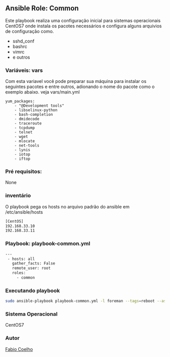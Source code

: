## Ansible Role: Common
Este playbook realiza uma configuração inicial para sistemas operacionais CentOS7 onde instala os pacotes necessários e configura alguns arquivios de configuração como.
- sshd_conf
- bashrc
- vimrc
- e outros

### Variáveis: vars
Com esta variavel você pode preparar sua máquina para instalar os seguintes pacotes e entre outros, adionando o nome do pacote como o exemplo abaixo. veja vars/main.yml

    yum_packages:
        - "@Development tools"
        - libselinux-python
        - bash-completion
        - dmidecode
        - traceroute
        - tcpdump
        - telnet
        - wget
        - mlocate
        - net-tools
        - lynis
        - iotop
        - iftop

### Pré requisitos:
None

### inventário
O playbook pega os hosts no arquivo padrão do ansible em /etc/ansible/hosts

```bash
[CentOS]
192.168.33.10
192.168.33.11
```
### Playbook: playbook-common.yml
```bash
---
 - hosts: all
   gather_facts: False
   remote_user: root
   roles: 
     - common
```
### Executando playbook
```bash
sudo ansible-playbook playbook-common.yml -l foreman --tags=reboot --ask-pass
```
### Sistema Operacional
CentOS7

### Autor
[Fabio Coelho](http://github.com/fcruzcoelho)


